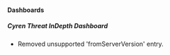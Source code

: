 
#### Dashboards
##### Cyren Threat InDepth Dashboard
- Removed unsupported 'fromServerVersion' entry.
